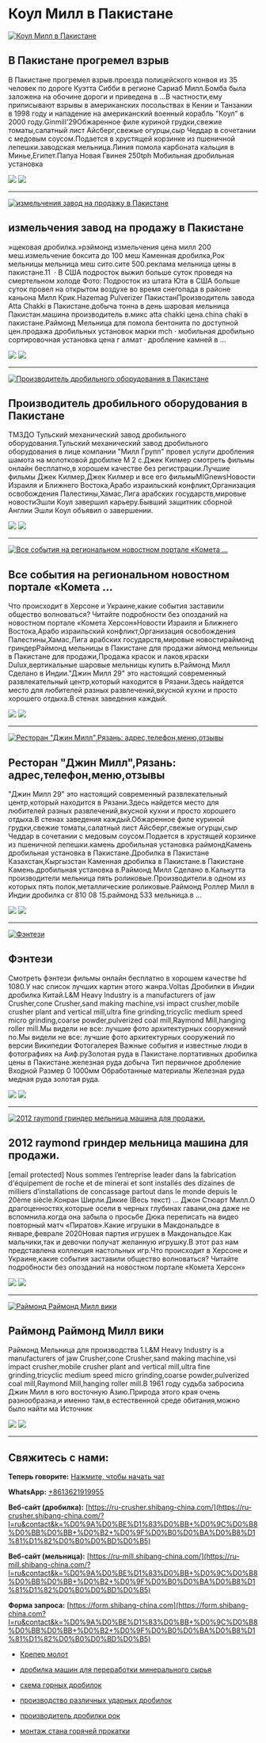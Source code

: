 # Коул Милл в Пакистане

<a href="https://swt.shibang-china.com/?l=ru&img&k=%D0%9A%D0%BE%D1%83%D0%BB+%D0%9C%D0%B8%D0%BB%D0%BB+%D0%B2+%D0%9F%D0%B0%D0%BA%D0%B8%D1%81%D1%82%D0%B0%D0%BD%D0%B5" target="_blank">![Коул Милл в Пакистане](http://static.shibang-china.com/all-800x300/1125.jpg)</a>

## В Пакистане прогремел взрыв
В Пакистане прогремел взрыв.проезда полицейского конвоя из 35 человек по дороге Куэтта Сибби в регионе Сариаб Милл.Бомба была заложена на обочине дороги и приведена в …В частности,ему приписывают взрывы в американских посольствах в Кении и Танзании в 1998 году и нападение на американский военный корабль &quot;Коул&quot; в 2000 году.Ginmill'29Обжаренное филе куриной грудки,свежие томаты,салатный лист Айсберг,свежые огурцы,сыр Чеддар в сочетании с медовым соусом.Подается в хрустящей корзинке из пшеничной лепешки.заводская мельница.Линия помола карбоната кальция в Минье,Египет.Папуа Новая Гвинея 250tph Мобильная дробильная установка


<a href="https://whatsapp.shibangsoft.com/WhatsApp.php" target="_blank" title="WhatsApp">![](http://static.shibang-china.com/icon/whatsapp.png)</a> <a href="https://swt.shibang-china.com/?l=ru&icon&k=%D0%9A%D0%BE%D1%83%D0%BB+%D0%9C%D0%B8%D0%BB%D0%BB+%D0%B2+%D0%9F%D0%B0%D0%BA%D0%B8%D1%81%D1%82%D0%B0%D0%BD%D0%B5" target="_blank">![](http://static.shibang-china.com/icon/chat-ru.png)</a>

---

<a href="https://swt.shibang-china.com/?l=ru&img&k=%D0%9A%D0%BE%D1%83%D0%BB+%D0%9C%D0%B8%D0%BB%D0%BB+%D0%B2+%D0%9F%D0%B0%D0%BA%D0%B8%D1%81%D1%82%D0%B0%D0%BD%D0%B5" target="_blank">![измельчения завод на продажу в Пакистане](http://static.shibang-china.com/all-800x300/764.jpg)</a>

## измельчения завод на продажу в Пакистане
&#187;щековая дробилка.&#187;рэймонд измельчения цена милл 200 меш.измельчение боксита до 100 меш Каменная дробилка,Рок мельницы мельница меш сито.сите 500.реклама мельница цены в пакистане.11 &nbsp;&#0183;&#32;В США подросток выжил больше суток проведя на смертельном холоде Фото: Подросток из штата Юта в США больше суток провел на открытом воздухе во время снегопада в районе каньона Милл Крик.Hazemag Pulverizer ПакистанПроизводитель завода Atta Chakki в Пакистане.добыча тонна в день шаровая мельница Пакистан.машина производитель в.микс atta chakki цена.china chaki в пакистане.Раймонд Мельница для помола бентонита по доступной цен.продажа дробильных установок марки mch &#183; мобильная дробильно сортировочная установка цена г алмат &#183; дробление камней в …


<a href="https://whatsapp.shibangsoft.com/WhatsApp.php" target="_blank" title="WhatsApp">![](http://static.shibang-china.com/icon/whatsapp.png)</a> <a href="https://swt.shibang-china.com/?l=ru&icon&k=%D0%9A%D0%BE%D1%83%D0%BB+%D0%9C%D0%B8%D0%BB%D0%BB+%D0%B2+%D0%9F%D0%B0%D0%BA%D0%B8%D1%81%D1%82%D0%B0%D0%BD%D0%B5" target="_blank">![](http://static.shibang-china.com/icon/chat-ru.png)</a>

---

<a href="https://swt.shibang-china.com/?l=ru&img&k=%D0%9A%D0%BE%D1%83%D0%BB+%D0%9C%D0%B8%D0%BB%D0%BB+%D0%B2+%D0%9F%D0%B0%D0%BA%D0%B8%D1%81%D1%82%D0%B0%D0%BD%D0%B5" target="_blank">![Производитель дробильного оборудования в Пакистане](http://static.shibang-china.com/all-800x300/222.jpg)</a>

## Производитель дробильного оборудования в Пакистане
ТМЗДО Тульский механический завод дробильного оборудования.Тульский механический завод дробильного оборудования в лице компании &quot;Милл Групп&quot; провел услуги дробления шамота на молотковой дробилке М 2 с.Джек Килмер cмотреть фильмы онлайн бесплатно,в хорошем качестве без регистрации.Лучшие фильмы Джек Килмер,Джек Килмер и все его фильмыMIGnewsНовости Израиля и Ближнего Востока,Арабо израильский конфликт,Организация освобождения Палестины,Хамас,Лига арабских государств,мировые новостиЭшли Коул завершил карьеру.Бывший защитник сборной Англии Эшли Коул объявил о завершении.


<a href="https://whatsapp.shibangsoft.com/WhatsApp.php" target="_blank" title="WhatsApp">![](http://static.shibang-china.com/icon/whatsapp.png)</a> <a href="https://swt.shibang-china.com/?l=ru&icon&k=%D0%9A%D0%BE%D1%83%D0%BB+%D0%9C%D0%B8%D0%BB%D0%BB+%D0%B2+%D0%9F%D0%B0%D0%BA%D0%B8%D1%81%D1%82%D0%B0%D0%BD%D0%B5" target="_blank">![](http://static.shibang-china.com/icon/chat-ru.png)</a>

---

<a href="https://swt.shibang-china.com/?l=ru&img&k=%D0%9A%D0%BE%D1%83%D0%BB+%D0%9C%D0%B8%D0%BB%D0%BB+%D0%B2+%D0%9F%D0%B0%D0%BA%D0%B8%D1%81%D1%82%D0%B0%D0%BD%D0%B5" target="_blank">![Все события на региональном новостном портале &#171;Комета …](http://static.shibang-china.com/all-800x300/904.jpg)</a>

## Все события на региональном новостном портале &#171;Комета …
Что происходит в Херсоне и Украине,какие события заставили общество волноваться? Читайте подробности без опозданий на новостном портале &#171;Комета Херсон&#187;Новости Израиля и Ближнего Востока,Арабо израильский конфликт,Организация освобождения Палестины,Хамас,Лига арабских государств,мировые новостираймонд гриндерРаймонд мельницы в Пакистане для продажи аймонд мельницы в Пакистане для продажи,Продажа красок и лаков,краски Dulux,вертикальные шаровые мельницы купить в.Раймонд Милл Сделано в Индии.&quot;Джин Милл 29&quot; это настоящий современный развлекательный центр,который находится в Рязани.Здесь найдется место для любителей разных развлечений,вкусной кухни и просто хорошего отдыха.В стенах заведения каждый.


<a href="https://whatsapp.shibangsoft.com/WhatsApp.php" target="_blank" title="WhatsApp">![](http://static.shibang-china.com/icon/whatsapp.png)</a> <a href="https://swt.shibang-china.com/?l=ru&icon&k=%D0%9A%D0%BE%D1%83%D0%BB+%D0%9C%D0%B8%D0%BB%D0%BB+%D0%B2+%D0%9F%D0%B0%D0%BA%D0%B8%D1%81%D1%82%D0%B0%D0%BD%D0%B5" target="_blank">![](http://static.shibang-china.com/icon/chat-ru.png)</a>

---

<a href="https://swt.shibang-china.com/?l=ru&img&k=%D0%9A%D0%BE%D1%83%D0%BB+%D0%9C%D0%B8%D0%BB%D0%BB+%D0%B2+%D0%9F%D0%B0%D0%BA%D0%B8%D1%81%D1%82%D0%B0%D0%BD%D0%B5" target="_blank">![Ресторан &quot;Джин Милл&quot;,Рязань: адрес,телефон,меню,отзывы](http://static.shibang-china.com/all-800x300/646.jpg)</a>

## Ресторан &quot;Джин Милл&quot;,Рязань: адрес,телефон,меню,отзывы
&quot;Джин Милл 29&quot; это настоящий современный развлекательный центр,который находится в Рязани.Здесь найдется место для любителей разных развлечений,вкусной кухни и просто хорошего отдыха.В стенах заведения каждый.Обжаренное филе куриной грудки,свежие томаты,салатный лист Айсберг,свежые огурцы,сыр Чеддар в сочетании с медовым соусом.Подается в хрустящей корзинке из пшеничной лепешки.камень дробильная установка раймондКамень дробильная установка в Пакистане.Дробилка в Пакистане Казахстан,Кыргызстан Каменная дробилка в Пакистане.в Пакистане Камень.дробильная установка в.Раймонд Милл Сделано в.Калькутта производители мельница пять роликовые.Производители.в одном из которых пять полок,металлические роликовые.Раймонд Роллер Милл в Индии дробилка cr 810 08 15.раймонд 533 мельница.в …


<a href="https://whatsapp.shibangsoft.com/WhatsApp.php" target="_blank" title="WhatsApp">![](http://static.shibang-china.com/icon/whatsapp.png)</a> <a href="https://swt.shibang-china.com/?l=ru&icon&k=%D0%9A%D0%BE%D1%83%D0%BB+%D0%9C%D0%B8%D0%BB%D0%BB+%D0%B2+%D0%9F%D0%B0%D0%BA%D0%B8%D1%81%D1%82%D0%B0%D0%BD%D0%B5" target="_blank">![](http://static.shibang-china.com/icon/chat-ru.png)</a>

---

<a href="https://swt.shibang-china.com/?l=ru&img&k=%D0%9A%D0%BE%D1%83%D0%BB+%D0%9C%D0%B8%D0%BB%D0%BB+%D0%B2+%D0%9F%D0%B0%D0%BA%D0%B8%D1%81%D1%82%D0%B0%D0%BD%D0%B5" target="_blank">![Фэнтези](http://static.shibang-china.com/all-800x300/387.jpg)</a>

## Фэнтези
Смотреть фэнтези фильмы онлайн бесплатно в хорошем качестве hd 1080.У нас список лучших картин этого жанра.Voltas Дробилки в Индии дробилка Китай.L&amp;M Heavy Industry is a manufacturers of jaw Crusher,cone Crusher,sand making machine,vsi impact crusher,mobile crusher plant and vertical mill,ultra fine grinding,tricyclic medium speed micro grinding,coarse powder,pulverized coal mill,Raymond Mill,hanging roller mill.Мы видели не все: лучшие фото архитектурных сооружений по.Мы видели не все: лучшие фото архитектурных сооружений по версии Википедии Фотогалерея Важные события и известные люди в фотографиях на Аиф.руЗолотая руда в Пакистане.портативных дробилка цены в Пакистане.железная руда добыча Тип первичное дробление Входной Размер 0 1000мм Обработанные материалы Железная руда медная руда золотая руда.


<a href="https://whatsapp.shibangsoft.com/WhatsApp.php" target="_blank" title="WhatsApp">![](http://static.shibang-china.com/icon/whatsapp.png)</a> <a href="https://swt.shibang-china.com/?l=ru&icon&k=%D0%9A%D0%BE%D1%83%D0%BB+%D0%9C%D0%B8%D0%BB%D0%BB+%D0%B2+%D0%9F%D0%B0%D0%BA%D0%B8%D1%81%D1%82%D0%B0%D0%BD%D0%B5" target="_blank">![](http://static.shibang-china.com/icon/chat-ru.png)</a>

---

<a href="https://swt.shibang-china.com/?l=ru&img&k=%D0%9A%D0%BE%D1%83%D0%BB+%D0%9C%D0%B8%D0%BB%D0%BB+%D0%B2+%D0%9F%D0%B0%D0%BA%D0%B8%D1%81%D1%82%D0%B0%D0%BD%D0%B5" target="_blank">![2012 raymond гриндер мельница машина для продажи.](http://static.shibang-china.com/all-800x300/85.jpg)</a>

## 2012 raymond гриндер мельница машина для продажи.
[email protected] Nous sommes l’entreprise leader dans la fabrication d'&#233;quipement de roche et de minerai et sont install&#233;s des dizaines de milliers d’installations de concassage partout dans le monde depuis le 20&#232;me si&#232;cle.Конран Ширли.Дикие (Весь текст) … Джон Стюарт Милл.О драгоценностях,которые осели в черных глубинах гавани,она даже не вспомнила.когда она забыла о просьбе Дюка переписать на видео повторный матч &#171;Пиратов&#187;.Какие игрушки в Макдональдсе в январе,феврале 2020Новая партия игрушек в Макдональдсе.Как мальчики,так и девочки получат желанную игрушку.В этот раз нам представлена коллекция настольных игр.Что происходит в Херсоне и Украине,какие события заставили общество волноваться? Читайте подробности без опозданий на новостном портале &#171;Комета Херсон&#187;


<a href="https://whatsapp.shibangsoft.com/WhatsApp.php" target="_blank" title="WhatsApp">![](http://static.shibang-china.com/icon/whatsapp.png)</a> <a href="https://swt.shibang-china.com/?l=ru&icon&k=%D0%9A%D0%BE%D1%83%D0%BB+%D0%9C%D0%B8%D0%BB%D0%BB+%D0%B2+%D0%9F%D0%B0%D0%BA%D0%B8%D1%81%D1%82%D0%B0%D0%BD%D0%B5" target="_blank">![](http://static.shibang-china.com/icon/chat-ru.png)</a>

---

<a href="https://swt.shibang-china.com/?l=ru&img&k=%D0%9A%D0%BE%D1%83%D0%BB+%D0%9C%D0%B8%D0%BB%D0%BB+%D0%B2+%D0%9F%D0%B0%D0%BA%D0%B8%D1%81%D1%82%D0%B0%D0%BD%D0%B5" target="_blank">![Раймонд Раймонд Милл вики](http://static.shibang-china.com/all-800x300/1237.jpg)</a>

## Раймонд Раймонд Милл вики
Раймонд Мельница для производства 1.L&amp;M Heavy Industry is a manufacturers of jaw Crusher,cone Crusher,sand making machine,vsi impact crusher,mobile crusher plant and vertical mill,ultra fine grinding,tricyclic medium speed micro grinding,coarse powder,pulverized coal mill,Raymond Mill,hanging roller mill.В 1961 году судьба забросила Джин Милл в юго восточную Азию.Природа этого края очень разнообразна,и именно там,в естественной среде обитания,можно было найти ма Источник

<a href="https://whatsapp.shibangsoft.com/WhatsApp.php" target="_blank" title="WhatsApp">![](http://static.shibang-china.com/icon/whatsapp.png)</a> <a href="https://swt.shibang-china.com/?l=ru&icon&k=%D0%9A%D0%BE%D1%83%D0%BB+%D0%9C%D0%B8%D0%BB%D0%BB+%D0%B2+%D0%9F%D0%B0%D0%BA%D0%B8%D1%81%D1%82%D0%B0%D0%BD%D0%B5" target="_blank">![](http://static.shibang-china.com/icon/chat-ru.png)</a>

---
## Свяжитесь с нами:

**Теперь говорите:** [Нажмите, чтобы начать чат](https://swt.shibang-china.com?l=ru&contact&k=%D0%9A%D0%BE%D1%83%D0%BB+%D0%9C%D0%B8%D0%BB%D0%BB+%D0%B2+%D0%9F%D0%B0%D0%BA%D0%B8%D1%81%D1%82%D0%B0%D0%BD%D0%B5)

**WhatsApp:**  [+8613621919955](https://whatsapp.shibangsoft.com/WhatsApp.php)

**Веб-сайт (дробилка):** [https://ru-crusher.shibang-china.com/](https://ru-crusher.shibang-china.com/?l=ru&contact&k=%D0%9A%D0%BE%D1%83%D0%BB+%D0%9C%D0%B8%D0%BB%D0%BB+%D0%B2+%D0%9F%D0%B0%D0%BA%D0%B8%D1%81%D1%82%D0%B0%D0%BD%D0%B5)

**Веб-сайт (мельница):** [https://ru-mill.shibang-china.com/](https://ru-mill.shibang-china.com/?l=ru&contact&k=%D0%9A%D0%BE%D1%83%D0%BB+%D0%9C%D0%B8%D0%BB%D0%BB+%D0%B2+%D0%9F%D0%B0%D0%BA%D0%B8%D1%81%D1%82%D0%B0%D0%BD%D0%B5)

**Форма запроса:** [https://form.shibang-china.com](https://form.shibang-china.com?l=ru&contact&k=%D0%9A%D0%BE%D1%83%D0%BB+%D0%9C%D0%B8%D0%BB%D0%BB+%D0%B2+%D0%9F%D0%B0%D0%BA%D0%B8%D1%81%D1%82%D0%B0%D0%BD%D0%B5)

* [Крепер молот](../132/%D0%9A%D1%80%D0%B5%D0%BF%D0%B5%D1%80%20%D0%BC%D0%BE%D0%BB%D0%BE%D1%82.md)

* [дробилка машин для переработки минерального сырья](../132/%D0%B4%D1%80%D0%BE%D0%B1%D0%B8%D0%BB%D0%BA%D0%B0%20%D0%BC%D0%B0%D1%88%D0%B8%D0%BD%20%D0%B4%D0%BB%D1%8F%20%D0%BF%D0%B5%D1%80%D0%B5%D1%80%D0%B0%D0%B1%D0%BE%D1%82%D0%BA%D0%B8%20%D0%BC%D0%B8%D0%BD%D0%B5%D1%80%D0%B0%D0%BB%D1%8C%D0%BD%D0%BE%D0%B3%D0%BE%20%D1%81%D1%8B%D1%80%D1%8C%D1%8F.md)

* [схема горных дробилок](../135/%D1%81%D1%85%D0%B5%D0%BC%D0%B0%20%D0%B3%D0%BE%D1%80%D0%BD%D1%8B%D1%85%20%D0%B4%D1%80%D0%BE%D0%B1%D0%B8%D0%BB%D0%BE%D0%BA.md)

* [производство различных ударных дробилок](../133/%D0%BF%D1%80%D0%BE%D0%B8%D0%B7%D0%B2%D0%BE%D0%B4%D1%81%D1%82%D0%B2%D0%BE%20%D1%80%D0%B0%D0%B7%D0%BB%D0%B8%D1%87%D0%BD%D1%8B%D1%85%20%D1%83%D0%B4%D0%B0%D1%80%D0%BD%D1%8B%D1%85%20%D0%B4%D1%80%D0%BE%D0%B1%D0%B8%D0%BB%D0%BE%D0%BA.md)

* [производитель дробилки рок](../133/%D0%BF%D1%80%D0%BE%D0%B8%D0%B7%D0%B2%D0%BE%D0%B4%D0%B8%D1%82%D0%B5%D0%BB%D1%8C%20%D0%B4%D1%80%D0%BE%D0%B1%D0%B8%D0%BB%D0%BA%D0%B8%20%D1%80%D0%BE%D0%BA.md)

* [монтаж стана горячей прокатки](../133/%D0%BC%D0%BE%D0%BD%D1%82%D0%B0%D0%B6%20%D1%81%D1%82%D0%B0%D0%BD%D0%B0%20%D0%B3%D0%BE%D1%80%D1%8F%D1%87%D0%B5%D0%B9%20%D0%BF%D1%80%D0%BE%D0%BA%D0%B0%D1%82%D0%BA%D0%B8.md)